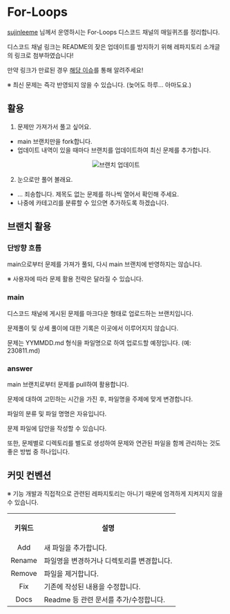 # For-Loops

[sujinleeme](https://github.com/sujinleeme) 님께서 운영하시는 For-Loops 디스코드 채널의 매일퀴즈를 정리합니다.

디스코드 채널 링크는 README의 잦은 업데이트를 방지하기 위해 레파지토리 소개글의 링크로 첨부하였습니다!

만약 링크가 만료된 경우 [해당 이슈](https://github.com/mule-heo/For-Loops/issues/1)를 통해 알려주세요!

※ 최신 문제는 즉각 반영되지 않을 수 있습니다. (늦어도 하루... 아마도요.)

## 활용

1. 문제만 가져가서 풀고 싶어요.
- main 브랜치만을 fork합니다.
- 업데이트 내역이 있을 때마다 브랜치를 업데이트하여 최신 문제를 추가합니다.

<div align="center">
 <img src="https://github.com/mule-heo/For-Loops/assets/83588163/35df91e4-a767-4cba-a47e-0f0bad0f3394" alt="브랜치 업데이트"/>
</div>

2. 눈으로만 풀어 볼래요.
- ... 죄송합니다. 제목도 없는 문제를 하나씩 열어서 확인해 주세요.
- 나중에 카테고리를 분류할 수 있으면 추가하도록 하겠습니다.
   
## 브랜치 활용

### 단방향 흐름

main으로부터 문제를 가져가 풀되, 다시 main 브랜치에 반영하지는 않습니다.

※ 사용자에 따라 문제 활용 전략은 달라질 수 있습니다.

### main

디스코드 채널에 게시된 문제를 마크다운 형태로 업로드하는 브랜치입니다.

문제풀이 및 상세 풀이에 대한 기록은 이곳에서 이루어지지 않습니다.

문제는 YYMMDD.md 형식을 파일명으로 하여 업로드할 예정입니다. (예: 230811.md)

### answer

main 브랜치로부터 문제를 pull하여 활용합니다.

문제에 대하여 고민하는 시간을 가진 후, 파일명을 주제에 맞게 변경합니다.

파일의 분류 및 파일 명명은 자유입니다.

문제 파일에 답안을 작성할 수 있습니다.

또한, 문제별로 디렉토리를 별도로 생성하여 문제와 연관된 파일을 함께 관리하는 것도 좋은 방법 중 하나입니다.

## 커밋 컨벤션

※ 기능 개발과 직접적으로 관련된 레파지토리는 아니기 때문에 엄격하게 지켜지지 않을 수 있습니다.

<table>
<tr>
<th align="center">
<p> 
키워드
</p>
</th>
<th align="center">
<p> 
설명
</p>
</th>
</tr>
<tr>
<td align="center">
Add
</td>
<td align="left">
새 파일을 추가합니다.
</td>
</tr>
<tr>
<td align="center">
Rename
</td>
<td align="left">
파일명을 변경하거나 디렉토리를 변경합니다.
</td>
</tr>
<tr>
<td align="center">
Remove
</td>
<td align="left">
파일을 제거합니다.
</td>
</tr>
<tr>
<td align="center">
Fix
</td>
<td align="left">
기존에 작성된 내용을 수정합니다.
</td>
</tr>
<tr>
<td align="center">
Docs
</td>
<td align="left">
Readme 등 관련 문서를 추가/수정합니다.
</td>
</tr>
</table>
